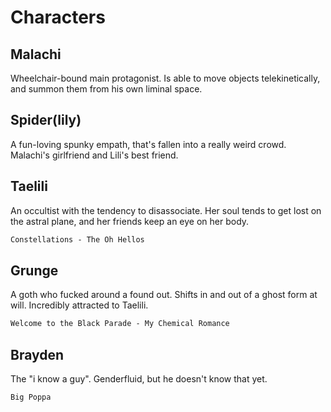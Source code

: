 # Characters
## Malachi
Wheelchair-bound main protagonist. Is able to move objects telekinetically, and summon them from his own liminal space.
## Spider(lily)
A fun-loving spunky empath, that's fallen into a really weird crowd. Malachi's girlfriend and Lili's best friend.
## Taelili
An occultist with the tendency to disassociate. Her soul tends to get lost on the astral plane, and her friends keep an eye on her body.
```md fold file:Playlist
Constellations - The Oh Hellos
```
## Grunge
A goth who fucked around a found out. Shifts in and out of a ghost form at will. Incredibly attracted to Taelili.
```md fold file:Playlist
Welcome to the Black Parade - My Chemical Romance
```
## Brayden
The "i know a guy". Genderfluid, but he doesn't know that yet.
```md fold file:Playlist
Big Poppa 
```